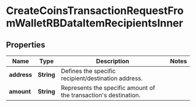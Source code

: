 

# CreateCoinsTransactionRequestFromWalletRBDataItemRecipientsInner


## Properties

| Name | Type | Description | Notes |
|------------ | ------------- | ------------- | -------------|
|**address** | **String** | Defines the specific recipient/destination address. |  |
|**amount** | **String** | Represents the specific amount of the transaction&#39;s destination. |  |



